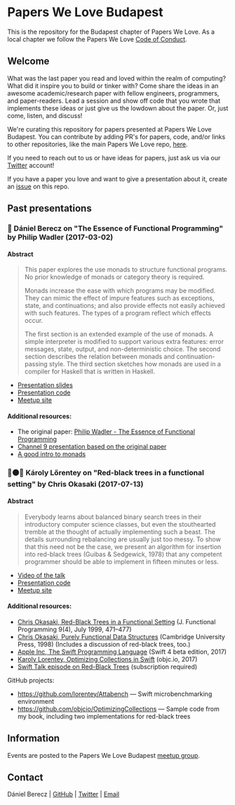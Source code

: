 # Papers We Love Budapest

This is the repository for the Budapest chapter of Papers We Love. As a local chapter we follow the Papers We Love [Code of Conduct](https://github.com/papers-we-love/budapest/blob/master/code-of-conduct.md).

## Welcome

What was the last paper you read and loved within the realm of computing? What did it inspire you to build or tinker with? Come share the ideas in an awesome academic/research paper with fellow engineers, programmers, and paper-readers. Lead a session and show off code that you wrote that implements these ideas or just give us the lowdown about the paper. Or, just come, listen, and discuss!

We're curating this repository for papers presented at Papers We Love Budapest. You can contribute by adding PR's for papers, code, and/or links to other repositories, like the main Papers We Love repo, [here][pwl_main].

If you need to reach out to us or have ideas for papers, just ask us via our [Twitter][twitter] account!

If you have a paper you love and want to give a presentation about it, create an [issue][issues] on this repo.

## Past presentations

### :book: Dániel Berecz on "The Essence of Functional Programming" by Philip Wadler (2017-03-02)

#### Abstract

> This paper explores the use monads to structure functional programs. No prior knowledge of monads or category theory is required. 
>
> Monads increase the ease with which programs may be modified. They can mimic the effect of impure features such as exceptions, state, and continuations; and also provide effects not easily achieved with such features. The types of a program reflect which effects occur. 
>
> The first section is an extended example of the use of monads. A simple interpreter is modified to support various extra features: error messages, state, output, and non-deterministic choice. The second section describes the relation between monads and continuation-passing style. The third section sketches how monads are used in a compiler for Haskell that is written in Haskell.

* [Presentation slides](https://github.com/BP-HUG/presentations/blob/master/2017_march/essence_of_fp.pdf)
* [Presentation code][essence_files]
* [Meetup site][essence]

#### Additional resources:

* The original paper: [Philip Wadler - The Essence of Functional Programming][wadler_essence]
* [Channel 9 presentation based on the original paper][c9_essence]
* [A good intro to monads][monad_intro]

### :red_circle::black_circle::deciduous_tree: Károly Lőrentey on "Red-black trees in a functional setting" by Chris Okasaki (2017-07-13)

#### Abstract

> Everybody learns about balanced binary search trees in their introductory computer science classes, but even the stouthearted tremble at the thought of actually implementing such a beast. The details surrounding rebalancing are usually just too messy. To show that this need not be the case, we present an algorithm for insertion into red-black trees (Guibas & Sedgewick, 1978) that any competent programmer should be able to implement in fifteen minutes or less. 

* [Video of the talk][karoly_video]
* [Presentation code][karoly_playground]
* [Meetup site][karoly_redblack]

#### Additional resources:

* [Chris Okasaki, Red-Black Trees in a Functional Setting][okasaki_redblack] (J. Functional Programming 9(4), July 1999, 471–477)
* [Chris Okasaki, Purely Functional Data Structures][okasaki_book] (Cambridge University Press, 1998) (Includes a discussion of red-black trees, too.)
* [Apple Inc, The Swift Programming Language][swift4] (Swift 4 beta edition, 2017)
* [Karoly Lorentey, Optimizing Collections in Swift][opt_col] (objc.io, 2017)
* [Swift Talk episode on Red-Black Trees][objc_video] (subscription required)

GitHub projects:

* https://github.com/lorentey/Attabench — Swift microbenchmarking environment
* https://github.com/objcio/OptimizingCollections — Sample code from my book, including two implementations for red-black trees

## Information

Events are posted to the Papers We Love Budapest [meetup group][meetup].

## Contact

Dániel Berecz | [GitHub][me_github] | [Twitter][me_twitter] | [Email][me_email]

[pwl_main]: https://github.com/papers-we-love/papers-we-love
[twitter]: https://twitter.com/PapersWeLove_BP
[meetup]: http://www.meetup.com/Papers-We-Love-Budapest/
[me_github]: https://github.com/danimad
[me_twitter]: https://twitter.com/DanielBerecz
[me_email]: mailto:dani.madvillain@gmail.com
[issues]: https://github.com/papers-we-love/budapest/issues
[essence]: https://www.meetup.com/Papers-We-Love-Budapest/events/237294183/
[essence_files]: https://github.com/papers-we-love/budapest/tree/master/2017_march
[c9_essence]: https://channel9.msdn.com/Shows/Going+Deep/C9-Lectures-Dr-Ralf-Lmmel-AFP-The-Quick-Essence-of-Functional-Programming
[wadler_essence]: http://homepages.inf.ed.ac.uk/wadler/topics/monads.html
[monad_intro]: http://adit.io/posts/2013-04-17-functors,_applicatives,_and_monads_in_pictures.html

[karoly_video]: https://www.youtube.com/watch?v=fcymPIIPPCE
[karoly_playground]: https://github.com/BP-HUG/presentations/blob/master/2017_july/
[karoly_redblack]: https://www.meetup.com/Papers-We-Love-Budapest/events/240916381/
[okasaki_redblack]: http://www.usma.edu/eecs/SiteAssets/SitePages/Faculty%20Publication%20Documents/Okasaki/jfp99redblack.pdf
[okasaki_book]: https://www.amazon.com/dp/B00AKE1V04
[swift4]: https://swift.org/documentation/TheSwiftProgrammingLanguage(Swift4).epub
[opt_col]: https://www.objc.io/books/optimizing-collections/
[objc_video]: https://talk.objc.io/episodes/S01E58-red-black-trees

